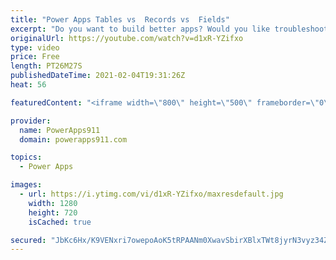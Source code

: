 ```yaml
---
title: "Power Apps Tables vs  Records vs  Fields"
excerpt: "Do you want to build better apps? Would you like troubleshooting to be less trouble? Then this is your video. Here we break down into small pieces what is a table vs. a record vs. a Field from a Power Apps point of view. The goal is to help you build better apps while troubleshooting those pesky errors."
originalUrl: https://youtube.com/watch?v=d1xR-YZifxo
type: video
price: Free
length: PT26M27S
publishedDateTime: 2021-02-04T19:31:26Z
heat: 56

featuredContent: "<iframe width=\"800\" height=\"500\" frameborder=\"0\" src=\"https://www.youtube.com/embed/d1xR-YZifxo\" allow=\"accelerometer; autoplay; encrypted-media; gyroscope; picture-in-picture\" allowfullscreen></iframe>"

provider:
  name: PowerApps911
  domain: powerapps911.com

topics:
  - Power Apps

images:
  - url: https://i.ytimg.com/vi/d1xR-YZifxo/maxresdefault.jpg
    width: 1280
    height: 720
    isCached: true

secured: "JbKc6Hx/K9VENxri7owepoAoK5tRPAANm0XwavSbirXBlxTWt8jyrN3vyz34ZBb/bG+Q13IywVqfsZc5ExXzzmS3I4D+YPyZFhW7LhME8FOt25EWjxps0Jvs2WH6MMs+tPObMm6c2icpsYRXjPNlfXmYTx4/J1goaK0FKuP4FB7DzysW9tDwvVVD06/F5jYPjhRP0zC9m1oyA98wCqXOsydbtnGDDpnqUsJwv4FM02+kUtjKnbMX/uxkahHshCIog/Lyqn+zaPiTTJE5VLY50TaaqREA7f0/iNSPvGDot7VTnR8Z3lUulPqZkO4Hco1IABjnkp2MQvrkY4+j5HcpN0PYpD6ERn+FceV86GTpd0ATmqZmkSJtodpnFccCX+yjEXs33l8seJn8VcfSyYKbIQ==;vRKw8jR6MvAtjqUOgyczpg=="
---
```


